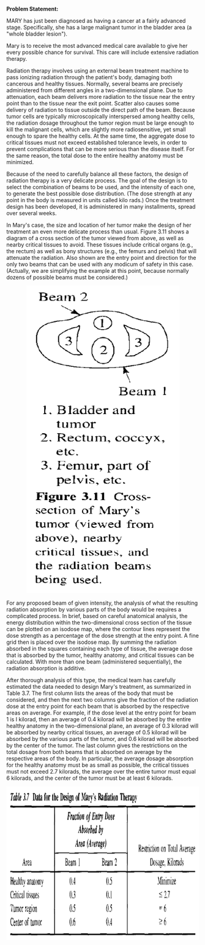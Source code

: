 **Problem Statement:**

MARY has just been diagnosed as having a cancer at a fairly advanced stage. Specifically, she has a large malignant tumor in the bladder area (a "whole bladder lesion").

Mary is to receive the most advanced medical care available to give her every
possible chance for survival. This care will include extensive radiation therapy.

Radiation therapy involves using an external beam treatment machine to pass
ionizing radiation through the patient's body, damaging both cancerous and healthy tissues. Normally, several beams are precisely administered from different angles in a two-dimensional plane. Due to attenuation, each beam delivers more radiation to the tissue near the entry point than to the tissue near the exit point. Scatter also causes some delivery of radiation to tissue outside the direct path of the beam. Because tumor cells are typically microscopically interspersed among healthy cells, the radiation dosage throughout the tumor region must be large enough to kill the malignant cells, which are slightly more radiosensitive, yet small enough to spare the healthy cells. At the same time, the aggregate dose to critical tissues must not exceed established tolerance levels, in order to prevent complications that can be more serious than the disease itself. For the same reason, the total dose to the entire healthy anatomy must be minimized.

Because of the need to carefully balance all these factors, the design of radiation therapy is a very delicate process. The goal of the design is to select the combination of beams to be used, and the intensity of each one, to generate the best possible dose distribution. (The dose strength at any point in the body is measured in units called kilo rads.) Once the treatment design has been developed, it is administered in many installments, spread over several weeks.

In Mary's case, the size and location of her tumor make the design of her treatment an even more delicate process than usual. Figure 3.11 shows a diagram of a cross section of the tumor viewed from above, as well as nearby critical tissues to avoid. These tissues include critical organs (e.g., the rectum) as well as bony structures (e.g., the femurs and pelvis) that will attenuate the radiation. Also shown are the entry point and direction for the only two beams that can be used with any modicum of safety in this case. (Actually, we are simplifying the example at this point, because normally dozens of possible beams must be considered.)

<p align="center">
  <img width="400" height="800" src="https://github.com/Pegah-Ardehkhani/Optimization-Problems-and-Solutions/blob/main/06.%20Simple%20Radiation%20Therapy/Figure%203.11.PNG">
</p>

For any proposed beam of given intensity, the analysis of what the resulting radiation absorption by various parts of the body would be requires a complicated process. In brief, based on careful anatomical analysis, the energy distribution within the two-dimensional cross section of the tissue can be plotted on an isodose map, where the contour lines represent the dose strength as a percentage of the dose strength at the entry point. A fine grid then is placed over the isodose map. By summing the radiation absorbed in the squares containing each type of tissue, the average dose that is absorbed by the tumor, healthy anatomy, and critical tissues can be calculated. With more than one beam (administered sequentially), the radiation absorption is additive.

After thorough analysis of this type, the medical team has carefully estimated the data needed to design Mary's treatment, as summarized in Table 3.7. The first column lists the areas of the body that must be considered, and then the next two columns give the fraction of the radiation dose at the entry point for each beam that is absorbed by the respective areas on average. For example, if the dose level at the entry point for beam 1 is I kilorad, then an average of 0.4 kilorad will be absorbed by the entire healthy anatomy in the two-dimensional plane, an average of 0.3 kilorad will be absorbed by nearby critical tissues, an average of 0.5 kilorad will be absorbed by the various parts of the tumor, and 0.6 kilorad will be absorbed by the center of the tumor. The last column gives the restrictions on the total dosage from both beams that is absorbed on average by the respective areas of the body. In particular, the average dosage absorption for the healthy anatomy must be as small as possible, the critical tissues must not exceed 2.7 kilorads, the average over the entire tumor must equal 6 kilorads, and the center of the tumor must be at least 6 kilorads.

<p align="center">
  <img width="800" height="400" src="https://github.com/Pegah-Ardehkhani/Optimization-Problems-and-Solutions/blob/main/06.%20Simple%20Radiation%20Therapy/Table%203.7.PNG">
</p>
